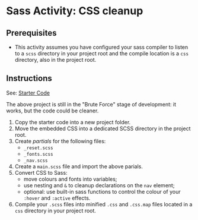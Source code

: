 # Sass Activity: CSS cleanup
## Prerequisites
- This activity assumes you have configured your sass compiler to listen to a `scss` directory in your project root and the compile location is a `css` directory, also in the project root.

## Instructions
See: [Starter Code](starter)

The above project is still in the "Brute Force" stage of development: it works, but the code could be cleaner.
1. Copy the starter code into a new project folder.
2. Move the embedded CSS into a dedicated SCSS directory in the project root.
3. Create _partials_ for the following files:
    - `_reset.scss`
    - `_fonts.scss`
    - `_nav.scss`
4. Create a `main.scss` file and import the above parials.
5. Convert CSS to Sass:
    - move colours and fonts into variables;
    - use nesting and `&` to cleanup declarations on the `nav` element;
    - optional: use built-in sass functions to control the colour of your `:hover` and `:active` effects.
6. Compile your `.scss` files into minified `.css` and `.css.map` files located in a `css` directory in your project root.